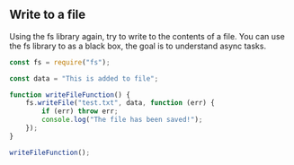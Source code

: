 ## Write to a file

Using the fs library again, try to write to the contents of a file.
You can use the fs library to as a black box, the goal is to understand async tasks.

```js
const fs = require("fs");

const data = "This is added to file";

function writeFileFunction() {
	fs.writeFile("test.txt", data, function (err) {
		if (err) throw err;
		console.log("The file has been saved!");
	});
}

writeFileFunction();
```
